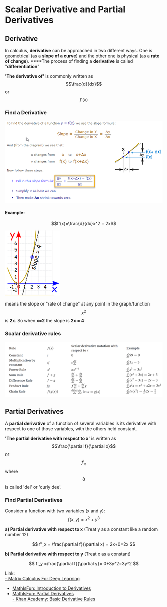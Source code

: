 # Scalar Derivative and Partial Derivatives

## Derivative

In calculus, **derivative** can be approached in two different ways. One is geometrical \(as a **slope of a curve**\) and the other one is physical \(as a **rate of change**\). ****The process of finding a **derivative** is called "**differentiation**"

**'The derivative of'** is commonly written as $$\frac{d}{dx}$$ or $$f'(x)$$

### Find a Derivative

![](../../.gitbook/assets/derivative_equation.png)

#### Example:

$$f'(x)=\frac{d}{dx}x^2 = 2x$$

![](../../.gitbook/assets/slope_derivative_x2.png)

means the slope or "rate of change" at any point in the graph/function $$x^2$$  is **2x**. So when **x=2** the slope is **2x = 4**

### Scalar derivative rules <a id="sec2"></a>

![](../../.gitbook/assets/scalar_derivative_rules.png)

## Partial Derivatives

A **partial derivative** of a function of several variables is its derivative with respect to one of those variables, with the others held constant.

**'The partial derivative with respect to x'** is written as  $$\frac{\partial f}{\partial x}$$ or $$f'_x$$where $${\partial}$$is called 'del' or 'curly dee'.

### Find Partial Derivatives

Consider a function with two variables \(x and y\): $$f(x,y) = x^2 + y^3$$ 

**a\) Partial derivative with respect to x** \(Treat y as a constant like a random number 12\)

$$
f'_x = \frac{\partial f}{\partial x} =  2x+0=2x
$$

**b\) Partial derivative with respect to y** \(Treat x as a constant\)

$$
f'_y =\frac{\partial f}{\partial y}= 0+3y^2=3y^2
$$

Link:  
[- Matrix Calculus For Deep Learning](https://explained.ai/matrix-calculus/index.html)  
- [MathIsFun: Introduction to Derivatives](https://www.mathsisfun.com/calculus/derivatives-introduction.html)  
- [MathIsFun: Partial Derivatives](https://www.mathsisfun.com/calculus/derivatives-partial.html)  
[- Khan Academy: Basic Derivative Rules](https://www.khanacademy.org/math/old-ap-calculus-ab/ab-derivative-rules)

